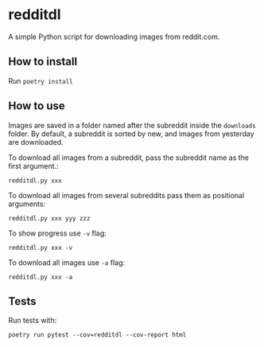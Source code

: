 # redditdl

A simple Python script for downloading images from reddit.com.

## How to install

Run `poetry install`

## How to use

Images are saved in a folder named after the subreddit inside the `downloads` folder.
By default, a subreddit is sorted by new, and images from yesterday are downloaded.

To download all images from a subreddit, pass the subreddit name as the first argument.:

    redditdl.py xxx

To download all images from several subreddits pass them as positional arguments:

    redditdl.py xxx yyy zzz

To show progress use `-v` flag:

    redditdl.py xxx -v

To download all images use `-a` flag:

    redditdl.py xxx -a

## Tests

Run tests with:

    poetry run pytest --cov=redditdl --cov-report html

